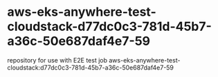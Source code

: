 # aws-eks-anywhere-test-cloudstack-d77dc0c3-781d-45b7-a36c-50e687daf4e7-59
repository for use with E2E test job aws-eks-anywhere-test-cloudstack:d77dc0c3-781d-45b7-a36c-50e687daf4e7-59
